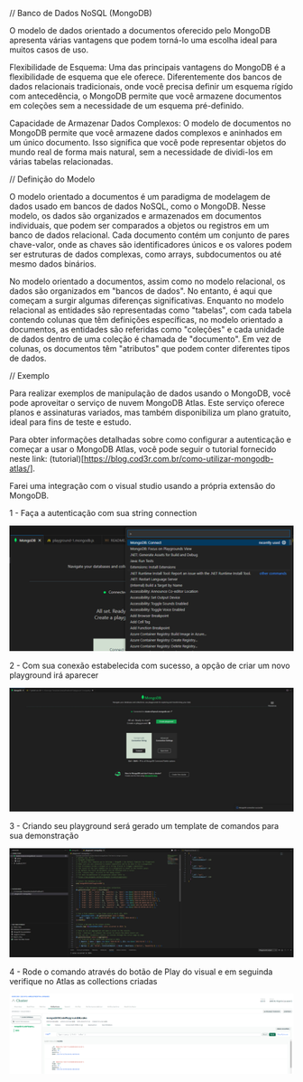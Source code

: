 // Banco de Dados NoSQL (MongoDB)

O modelo de dados orientado a documentos oferecido pelo MongoDB apresenta várias vantagens que podem torná-lo uma escolha ideal para muitos casos de uso.

Flexibilidade de Esquema: Uma das principais vantagens do MongoDB é a flexibilidade de esquema que ele oferece. Diferentemente dos bancos de dados relacionais tradicionais, onde você precisa definir um esquema rígido com antecedência, o MongoDB permite que você armazene documentos em coleções sem a necessidade de um esquema pré-definido.

Capacidade de Armazenar Dados Complexos: O modelo de documentos no MongoDB permite que você armazene dados complexos e aninhados em um único documento. Isso significa que você pode representar objetos do mundo real de forma mais natural, sem a necessidade de dividi-los em várias tabelas relacionadas.

// Definição do Modelo 

O modelo orientado a documentos é um paradigma de modelagem de dados usado em bancos de dados NoSQL, como o MongoDB. Nesse modelo, os dados são organizados e armazenados em documentos individuais, que podem ser comparados a objetos ou registros em um banco de dados relacional. Cada documento contém um conjunto de pares chave-valor, onde as chaves são identificadores únicos e os valores podem ser estruturas de dados complexas, como arrays, subdocumentos ou até mesmo dados binários.

No modelo orientado a documentos, assim como no modelo relacional, os dados são organizados em "bancos de dados". No entanto, é aqui que começam a surgir algumas diferenças significativas. Enquanto no modelo relacional as entidades são representadas como "tabelas", com cada tabela contendo colunas que têm definições específicas, no modelo orientado a documentos, as entidades são referidas como "coleções" e cada unidade de dados dentro de uma coleção é chamada de "documento". Em vez de colunas, os documentos têm "atributos" que podem conter diferentes tipos de dados.

// Exemplo

Para realizar exemplos de manipulação de dados usando o MongoDB, você pode aproveitar o serviço de nuvem MongoDB Atlas. Este serviço oferece planos e assinaturas variados, mas também disponibiliza um plano gratuito, ideal para fins de teste e estudo.

Para obter informações detalhadas sobre como configurar a autenticação e começar a usar o MongoDB Atlas, você pode seguir o tutorial fornecido neste link: (tutorial)[https://blog.cod3r.com.br/como-utilizar-mongodb-atlas/].

Farei uma integração com o visual studio usando a própria extensão do MongoDB.

1 - Faça a autenticação com sua string connection

![Alt text](image.png)

2 - Com sua conexão estabelecida com sucesso, a opção de criar um novo playground irá aparecer

![Alt text](image-1.png)

3 - Criando seu playground será gerado um template de comandos para sua demonstração

![Alt text](image-2.png)

4 - Rode o comando através do botão de Play do visual e em seguinda verifique no Atlas as collections criadas

![Alt text](image-3.png)

